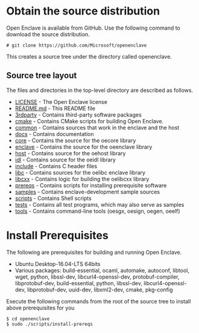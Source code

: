 Obtain the source distribution
=================================
Open Enclave is available from GitHub. Use the following command to download the source distribution.

    # git clone https://github.com/Microsoft/openenclave
This creates a source tree under the directory called openenclave.

Source tree layout
------------------
The files and directories in the top-level directory are described as follows.

- [LICENSE](LICENSE) - The Open Enclave license
- [README.md](README.md) - This README file
- [3rdparty](3rdparty) - Contains third-party software packages
- [cmake](cmake) - Contains CMake scripts for building Open Enclave.
- [common](common) - Contains sources that work in the enclave and the host
- [docs](docs) - Contains documentation
- [core](core) - Contains the source for the oecore library
- [enclave](enclave) - Contains the source for the oeenclave library
- [host](host) - Contains source for the oehost library
- [idl](idl) - Contains source for the oeidl library
- [include](include) - Contains C header files
- [libc](libc) - Contains sources for the oelibc enclave library
- [libcxx](libcxx) - Contains logic for building the oelibcxx library
- [prereqs](prereqs) - Contains scripts for installing prerequisite software
- [samples](samples) - Contains enclave-development sample sources
- [scripts](scripts) - Contains Shell scripts
- [tests](tests) - Contains all test programs, which may also serve as samples
- [tools](tools) - Contains command-line tools (oesgx, oesign, oegen, oeelf)

Install Prerequisites
======================
The following are prerequisites for building and running Open Enclave.

- Ubuntu Desktop-16.04-LTS 64bits
- Various packages: build-essential, ocaml, automake, autoconf, libtool, wget, python, 
                    libssl-dev, libcurl4-openssl-dev, protobuf-compiler, libprotobuf-dev, 
                    build-essential, python, libssl-dev, libcurl4-openssl-dev, libprotobuf-dev, 
                    uuid-dev, libxml2-dev, cmake, pkg-config

Execute the following commands from the root of the source tree to install above prerequisites for you

```
$ cd openenclave
$ sudo ./scripts/install-prereqs
```
